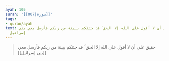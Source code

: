 ```yaml
---
ayah: 105
surah: '[[007|سورة]]'
tags:
- quran/ayah
text: حقيق على أن لا أقول على الله إلا الحق ۚ قد جئتكم ببينة من ربكم فأرسل معي بني
  إسرائيل
---
```

> حقيق على أن لا أقول على الله إلا الحق ۚ قد جئتكم ببينة من ربكم فأرسل معي [[بني إسرائيل]]
